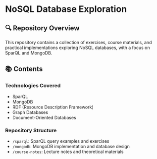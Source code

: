 # NoSQL Database Exploration

## 🔍 Repository Overview
This repository contains a collection of exercises, course materials, and practical implementations exploring NoSQL databases, with a focus on SparQL and MongoDB.

## 📚 Contents

### Technologies Covered
- SparQL
- MongoDB
- RDF (Resource Description Framework)
- Graph Databases
- Document-Oriented Databases

### Repository Structure
- `/sparql`: SparQL query examples and exercises
- `/mongodb`: MongoDB implementation and database design
- `/course-notes`: Lecture notes and theoretical materials



